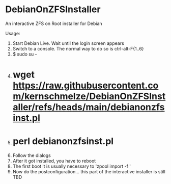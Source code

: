 # DebianOnZFSInstaller
An interactive ZFS on Root installer for Debian

Usage:

1. Start Debian Live. Wait until the login screen appears
2. Switch to a console. The normal way to do so is ctrl-alt-F{1..6}
3. $ sudo su -
4. # wget https://raw.githubusercontent.com/kernschmelze/DebianOnZFSInstaller/refs/heads/main/debianonzfsinst.pl
5. # perl debianonzfsinst.pl
8. Follow the dialogs
9. After it got installed, you have to reboot
10. The first boot it is usually necessary to 'zpool import -f <yourpool>'
11. Now do the postconfiguration... this part of the interactive installer is still TBD
